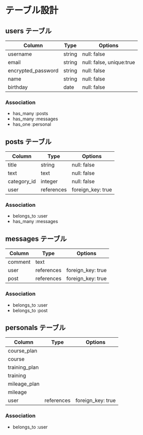 # テーブル設計

## users テーブル

| Column             | Type   | Options                  |
| ------------------ | ------ | ------------------------ |
| username           | string | null: false              |
| email              | string | null: false, unique:true |
| encrypted_password | string | null: false              |
| name               | string | null: false              |
| birthday           | date   | null: false              |

### Association

- has_many :posts
- has_many :messages
- has_one :personal

## posts テーブル

| Column        | Type       | Options           |
| ------------- | ---------- | ----------------- |
| title         | string     | null: false       |
| text          | text       | null: false       |
| category_id   | integer    | null: false       |
| user          | references | foreign_key: true |

### Association

- belongs_to :user
- has_many :messages

## messages テーブル

| Column  | Type       | Options           |
| ------- | ---------- | ----------------- |
| comment | text       |                   |
| user    | references | foreign_key: true |
| post    | references | foreign_key: true |


### Association

- belongs_to :user
- belongs_to :post


## personals テーブル

| Column        | Type       | Options           |
| ------------- | ---------- | ----------------- |
| course_plan   |            |                   |
| course        |            |                   |
| training_plan |            |                   |
| training      |            |                   |
| mileage_plan  |            |                   |
| mileage       |            |                   |
| user          | references | foreign_key: true |

### Association

- belongs_to :user